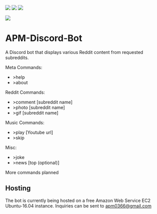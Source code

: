 [![](https://img.shields.io/badge/Gradle-6.0.1-brightgreen)](https://gradle.org/) [![](https://img.shields.io/badge/JRAW-v1.1.0-red)](https://github.com/mattbdean/JRAW) [![](https://img.shields.io/badge/JDA-4.1.1__101-blue)](https://github.com/DV8FromTheWorld/JDA)

![](https://i.imgur.com/ZGHw0G2.png)

# APM-Discord-Bot
A Discord bot that displays various Reddit content from requested subreddits.

Meta Commands: 

- \>help
- \>about

Reddit Commands:

- \>comment \[subreddit name]
- \>photo \[subreddit name]
- \>gif \[subreddit name]

Music Commands:
- \>play \[Youtube url]
- \>skip

Misc:
- \>joke
- \>news [top (optional)] 

More commands planned

## Hosting
The bot is currently being hosted on a free Amazon Web Service EC2 Ubuntu-16.04 instance. Inquiries can be sent 
to apm0366@gmail.com
